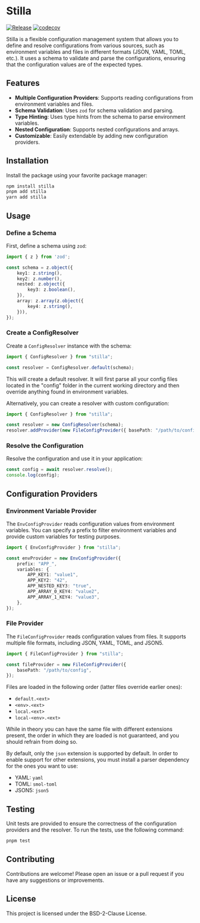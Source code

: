 # Stilla

[![Release](https://github.com/DASPRiD/stilla/actions/workflows/release.yml/badge.svg)](https://github.com/DASPRiD/stilla/actions/workflows/release.yml)
[![codecov](https://codecov.io/gh/DASPRiD/stilla/graph/badge.svg?token=fIfFH7e0On)](https://codecov.io/gh/DASPRiD/stilla)

Stilla is a flexible configuration management system that allows you to define and resolve configurations from various 
sources, such as environment variables and files in different formats (JSON, YAML, TOML, etc.). It uses a schema to
validate and parse the configurations, ensuring that the configuration values are of the expected types.

## Features

- **Multiple Configuration Providers**: Supports reading configurations from environment variables and files.
- **Schema Validation**: Uses `zod` for schema validation and parsing.
- **Type Hinting**: Uses type hints from the schema to parse environment variables.
- **Nested Configuration**: Supports nested configurations and arrays.
- **Customizable**: Easily extendable by adding new configuration providers.

## Installation

Install the package using your favorite package manager:

```bash
npm install stilla
pnpm add stilla
yarn add stilla
```

## Usage

### Define a Schema

First, define a schema using `zod`:

```typescript
import { z } from 'zod';

const schema = z.object({
    key1: z.string(),
    key2: z.number(),
    nested: z.object({
        key3: z.boolean(),
    }),
    array: z.array(z.object({
        key4: z.string(),
    })),
});
```

### Create a ConfigResolver

Create a `ConfigResolver` instance with the schema:

```typescript
import { ConfigResolver } from "stilla";

const resolver = ConfigResolver.default(schema);
```

This will create a default resolver. It will first parse all your config files located in the "config" folder in the
current working directory and then override anything found in environment variables.  

Alternatively, you can create a resolver with custom configuration:

```typescript
import { ConfigResolver } from "stilla";

const resolver = new ConfigResolver(schema);
resolver.addProvider(new FileConfigProvider({ basePath: "/path/to/config" }), 50);
```

### Resolve the Configuration

Resolve the configuration and use it in your application:

```typescript
const config = await resolver.resolve();
console.log(config);
```

## Configuration Providers

### Environment Variable Provider

The `EnvConfigProvider` reads configuration values from environment variables. You can specify a prefix to filter 
environment variables and provide custom variables for testing purposes.

```typescript
import { EnvConfigProvider } from "stilla";

const envProvider = new EnvConfigProvider({
    prefix: "APP_",
    variables: {
        APP_KEY1: "value1",
        APP_KEY2: "42",
        APP_NESTED_KEY3: "true",
        APP_ARRAY_0_KEY4: "value2",
        APP_ARRAY_1_KEY4: "value3",
    },
});
```

### File Provider

The `FileConfigProvider` reads configuration values from files. It supports multiple file formats, including JSON, YAML,
TOML, and JSON5.

```typescript
import { FileConfigProvider } from "stilla";

const fileProvider = new FileConfigProvider({
    basePath: "/path/to/config",
});
```

Files are loaded in the following order (latter files override earlier ones):

- `default.<ext>`
- `<env>.<ext>`
- `local.<ext>`
- `local-<env>.<ext>`

While in theory you can have the same file with different extensions present, the order in which they are loaded
is not guaranteed, and you should refrain from doing so.

By default, only the `json` extension is supported by default. In order to enable support for other extensions, you must
install a parser dependency for the ones you want to use:

- YAML: `yaml`
- TOML: `smol-toml`
- JSON5: `json5`

## Testing

Unit tests are provided to ensure the correctness of the configuration providers and the resolver. To run the tests, 
use the following command:

```bash
pnpm test
```

## Contributing

Contributions are welcome! Please open an issue or a pull request if you have any suggestions or improvements.

## License

This project is licensed under the BSD-2-Clause License.
